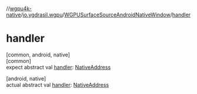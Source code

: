 //[wgpu4k-native](../../../index.md)/[io.ygdrasil.wgpu](../index.md)/[WGPUSurfaceSourceAndroidNativeWindow](index.md)/[handler](handler.md)

# handler

[common, android, native]\
[common]\
expect abstract val [handler](handler.md): [NativeAddress](../../ffi/-native-address/index.md)

[android, native]\
actual abstract val [handler](handler.md): [NativeAddress](../../ffi/-native-address/index.md)